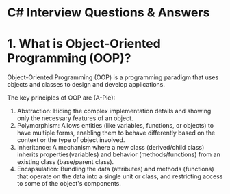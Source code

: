 # C# Interview Questions & Answers

# 1. What is Object-Oriented Programming (OOP)?
Object-Oriented Programming (OOP) is a programming paradigm that uses objects and classes to design and develop applications.

The key principles of OOP are (A-Pie):
  1. Abstraction: Hiding the complex implementation details and showing only the necessary features of an object.
  2. Polymorphism: Allows entities (like variables, functions, or objects) to have multiple forms, enabling them to behave differently based on the context or the type of object involved. 
  3. Inheritance: A mechanism where a new class (derived/child class) inherits properties(variables) and behavior (methods/functions) from an existing class (base/parent class).
  4. Encapsulation: Bundling the data (attributes) and methods (functions) that operate on the data into a single unit or class, and restricting access to some of the object's components.
